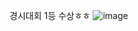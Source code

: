 경시대회 1등 수상ㅎㅎ
![image](https://user-images.githubusercontent.com/44167177/135721364-fb9cf680-ddb4-40f1-9fcf-c1c6d8c35bf8.png)
